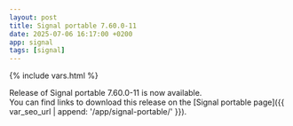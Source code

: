 ```yaml
---
layout: post
title: Signal portable 7.60.0-11
date: 2025-07-06 16:17:00 +0200
app: signal
tags: [signal]
---
```

{% include vars.html %}

Release of Signal portable 7.60.0-11 is now available.<br />
You can find links to download this release on the [Signal portable page]({{ var_seo_url | append: '/app/signal-portable/' }}).
